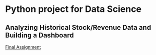 # Python project for Data Science

## Analyzing Historical Stock/Revenue Data and Building a Dashboard

[Final Assignment](Final%20Assignment.ipynb)
